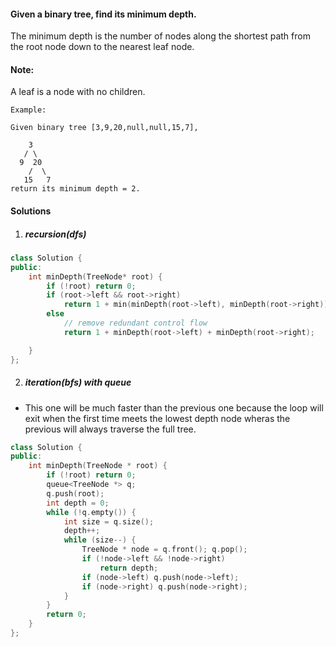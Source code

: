 #### Given a binary tree, find its minimum depth.

The minimum depth is the number of nodes along the shortest path from the root node down to the nearest leaf node.

#### Note: 
A leaf is a node with no children.

```
Example:

Given binary tree [3,9,20,null,null,15,7],

    3
   / \
  9  20
    /  \
   15   7
return its minimum depth = 2.
```

#### Solutions

1. ##### recursion(dfs)

```cpp
class Solution {
public:
    int minDepth(TreeNode* root) {
        if (!root) return 0;
        if (root->left && root->right)
            return 1 + min(minDepth(root->left), minDepth(root->right));
        else
            // remove redundant control flow
            return 1 + minDepth(root->left) + minDepth(root->right);

    }
};
```

2. ##### iteration(bfs) with queue

- This one will be much faster than the previous one because the loop will exit when the first time meets the lowest depth node wheras the previous will always traverse the full tree.

```cpp
class Solution {
public:
    int minDepth(TreeNode * root) {
        if (!root) return 0;
        queue<TreeNode *> q;
        q.push(root);
        int depth = 0;
        while (!q.empty()) {
            int size = q.size();
            depth++;
            while (size--) {
                TreeNode * node = q.front(); q.pop();
                if (!node->left && !node->right)
                    return depth;
                if (node->left) q.push(node->left);
                if (node->right) q.push(node->right);
            }
        }
        return 0;
    }
};
```